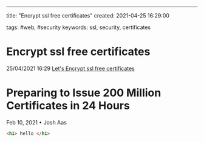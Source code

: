 ---
title: "Encrypt ssl free certificates"
created: 2021-04-25 16:29:00

tags: #web, #security
keywords: ssl, security, certificates

# Encrypt ssl free certificates

25/04/2021 16:29 [Let's Encrypt ssl free certificates](https://letsencrypt.org/2021/02/10/200m-certs-24hrs.html)

# Preparing to Issue 200 Million Certificates in 24 Hours

Feb 10, 2021 • Josh Aas

```html
<h1> hello </h1>
```
